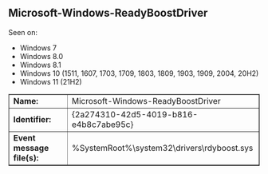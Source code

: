 ## Microsoft-Windows-ReadyBoostDriver

Seen on:
* Windows 7
* Windows 8.0
* Windows 8.1
* Windows 10 (1511, 1607, 1703, 1709, 1803, 1809, 1903, 1909, 2004, 20H2)
* Windows 11 (21H2)

<table border="1" class="docutils">
  <tbody>
    <tr>
      <td><b>Name:</b></td>
      <td>Microsoft-Windows-ReadyBoostDriver</td>
    </tr>
    <tr>
      <td><b>Identifier:</b></td>
      <td>{2a274310-42d5-4019-b816-e4b8c7abe95c}</td>
    </tr>
    <tr>
      <td><b>Event message file(s):</b></td>
      <td>%SystemRoot%\system32\drivers\rdyboost.sys</td>
    </tr>
  </tbody>
</table>

&nbsp;

